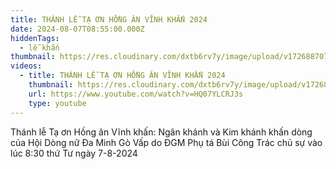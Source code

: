 ```yaml
---
title: THÁNH LỄ TẠ ƠN HỒNG ÂN VĨNH KHẤN 2024
date: 2024-08-07T08:55:00.000Z
hiddenTags:
  - lễ khấn
thumbnail: https://res.cloudinary.com/dxtb6rv7y/image/upload/v1726887071/vinh_khan_2024_lsv8ja.jpg
videos:
  - title: THÁNH LỄ TẠ ƠN HỒNG ÂN VĨNH KHẤN 2024
    thumbnail: https://res.cloudinary.com/dxtb6rv7y/image/upload/v1726887071/vinh_khan_2024_lsv8ja.jpg
    url: https://www.youtube.com/watch?v=HQ07YLCRJ3s
    type: youtube
---
```

Thánh lễ Tạ ơn Hồng ân Vĩnh khấn: Ngân khánh và Kim khánh khấn dòng của Hội Dòng nữ Đa Minh Gò Vấp do ĐGM Phụ tá Bùi Công Trác chủ sự vào lúc 8:30 thứ Tư ngày 7-8-2024
